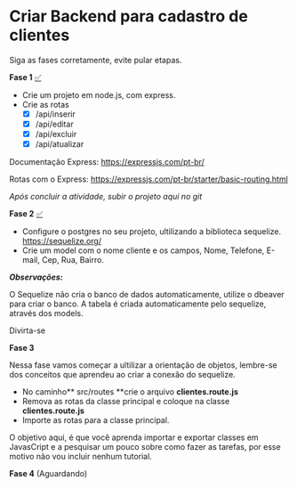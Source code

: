 
# Criar Backend para cadastro de clientes

Siga as fases corretamente, evite pular etapas.

**Fase 1**  [✅](https://emojipedia.org/check-mark-button/)

- Crie um projeto em node.js, com express.
- Crie as rotas 
	 - [x] /api/inserir
	 - [x] /api/editar
	 - [x] /api/excluir
	 - [x] /api/atualizar

Documentação Express: https://expressjs.com/pt-br/

Rotas com o Express: https://expressjs.com/pt-br/starter/basic-routing.html

*Após concluir a atividade, subir o projeto aqui no git*

**Fase 2**  [✅](https://emojipedia.org/check-mark-button/)

- Configure o postgres no seu projeto, ultilizando a biblioteca sequelize. https://sequelize.org/
- Crie um model com o nome cliente e os campos, Nome, Telefone, E-mail, Cep, Rua, Bairro.


***Observações:***

O Sequelize não cria o banco de dados automaticamente, utilize o dbeaver para criar o banco.
A tabela é criada automaticamente pelo sequelize, através dos models.

Divirta-se

**Fase 3** 

Nessa fase vamos começar a ultilizar a orientação de objetos, lembre-se dos conceitos que aprendeu ao criar a conexão do sequelize.

- No caminho** src/routes **crie o arquivo **clientes.route.js**
- Remova as rotas da classe principal e coloque na classe  **clientes.route.js**
- Importe as rotas para a classe principal.

O objetivo aqui, é que você aprenda importar e exportar classes em JavasCript e a pesquisar um pouco sobre como fazer as tarefas, por esse motivo não vou incluir nenhum tutorial.

**Fase 4**  (Aguardando)


